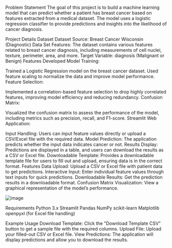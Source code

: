 Problem Statement
The goal of this project is to build a machine learning model that can predict whether a patient has breast cancer based on features extracted from a medical dataset. The model uses a logistic regression classifier to provide predictions and insights into the likelihood of cancer diagnosis.

Project Details
Dataset
Dataset Source: Breast Cancer Wisconsin (Diagnostic) Data Set
Features: The dataset contains various features related to breast cancer diagnosis, including measurements of cell nuclei, texture, perimeter, area, and more.
Target Variable: diagnosis (Malignant or Benign)
Features Developed
Model Training:

Trained a Logistic Regression model on the breast cancer dataset.
Used feature scaling to normalize the data and improve model performance.
Feature Selection:

Implemented a correlation-based feature selection to drop highly correlated features, improving model efficiency and reducing redundancy.
Confusion Matrix:

Visualized the confusion matrix to assess the performance of the model, including metrics such as precision, recall, and F1-score.
Streamlit Web Application:

Input Handling: Users can input feature values directly or upload a CSV/Excel file with the required data.
Model Prediction: The application predicts whether the input data indicates cancer or not.
Results Display: Predictions are displayed in a table, and users can download the results as a CSV or Excel file.
Downloadable Template: Provides a downloadable template file for users to fill out and upload, ensuring data is in the correct format.
Features
Data Upload: Upload a CSV or Excel file with patient data to get predictions.
Interactive Input: Enter individual feature values through text inputs for quick predictions.
Downloadable Results: Get the prediction results in a downloadable format.
Confusion Matrix Visualization: View a graphical representation of the model’s performance.


![image](https://github.com/user-attachments/assets/322bbe44-d2e5-49db-b134-85f7df878c69)


Requirements
Python 3.x
Streamlit
Pandas
NumPy
scikit-learn
Matplotlib
openpyxl (for Excel file handling)

Example Usage
Download Template: Click the "Download Template CSV" button to get a sample file with the required columns.
Upload File: Upload your filled-out CSV or Excel file.
View Predictions: The application will display predictions and allow you to download the results.
